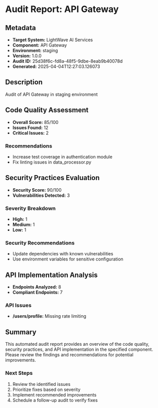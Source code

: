 # Audit Report: API Gateway

## Metadata

- **Target System:** LightWave AI Services
- **Component:** API Gateway
- **Environment:** staging
- **Version:** 1.0.0
- **Audit ID:** 25d38f6c-fd8a-48f5-9dbe-8eab9b40078d
- **Generated:** 2025-04-04T12:27:03.126073

## Description

Audit of API Gateway in staging environment

## Code Quality Assessment

- **Overall Score:** 85/100
- **Issues Found:** 12
- **Critical Issues:** 2

### Recommendations

- Increase test coverage in authentication module
- Fix linting issues in data_processor.py

## Security Practices Evaluation

- **Security Score:** 90/100
- **Vulnerabilities Detected:** 3

### Severity Breakdown

- **High:** 1
- **Medium:** 1
- **Low:** 1

### Security Recommendations

- Update dependencies with known vulnerabilities
- Use environment variables for sensitive configuration

## API Implementation Analysis

- **Endpoints Analyzed:** 8
- **Compliant Endpoints:** 7

### API Issues

- **/users/profile:** Missing rate limiting

## Summary

This automated audit report provides an overview of the code quality, security practices,
and API implementation in the specified component. Please review the findings and
recommendations for potential improvements.

### Next Steps

1. Review the identified issues
2. Prioritize fixes based on severity
3. Implement recommended improvements
4. Schedule a follow-up audit to verify fixes
